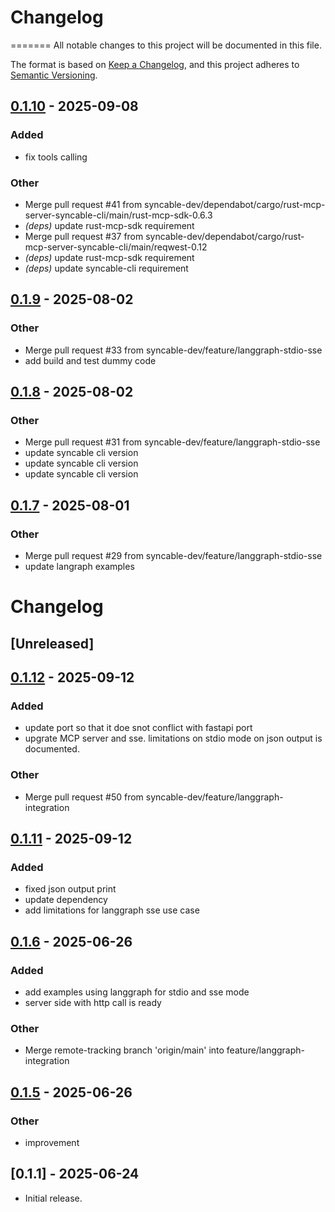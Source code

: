 # Changelog

=======
All notable changes to this project will be documented in this file.

The format is based on [Keep a Changelog](https://keepachangelog.com/en/1.0.0/),
and this project adheres to [Semantic Versioning](https://semver.org/spec/v2.0.0.html).


## [0.1.10](https://github.com/syncable-dev/syncable-cli-mcp-server/compare/v0.1.9...v0.1.10) - 2025-09-08

### Added

- fix tools calling

### Other

- Merge pull request #41 from syncable-dev/dependabot/cargo/rust-mcp-server-syncable-cli/main/rust-mcp-sdk-0.6.3
- *(deps)* update rust-mcp-sdk requirement
- Merge pull request #37 from syncable-dev/dependabot/cargo/rust-mcp-server-syncable-cli/main/reqwest-0.12
- *(deps)* update rust-mcp-sdk requirement
- *(deps)* update syncable-cli requirement

## [0.1.9](https://github.com/syncable-dev/syncable-cli-mcp-server/compare/v0.1.8...v0.1.9) - 2025-08-02

### Other

- Merge pull request #33 from syncable-dev/feature/langgraph-stdio-sse
- add build and test dummy code

## [0.1.8](https://github.com/syncable-dev/syncable-cli-mcp-server/compare/v0.1.7...v0.1.8) - 2025-08-02

### Other

- Merge pull request #31 from syncable-dev/feature/langgraph-stdio-sse
- update syncable cli version
- update syncable cli version
- update syncable cli version

## [0.1.7](https://github.com/syncable-dev/syncable-cli-mcp-server/compare/v0.1.6...v0.1.7) - 2025-08-01

### Other

- Merge pull request #29 from syncable-dev/feature/langgraph-stdio-sse
- update langraph examples
# Changelog

## [Unreleased]

## [0.1.12](https://github.com/syncable-dev/syncable-cli-mcp-server/compare/v0.1.11...v0.1.12) - 2025-09-12

### Added

- update port so that it doe snot conflict with fastapi port
- upgrate MCP server and sse. limitations on stdio mode on json output is documented.

### Other

- Merge pull request #50 from syncable-dev/feature/langgraph-integration

## [0.1.11](https://github.com/syncable-dev/syncable-cli-mcp-server/compare/v0.1.10...v0.1.11) - 2025-09-12

### Added

- fixed json output print
- update dependency
- add limitations for langgraph sse use case

## [0.1.6](https://github.com/syncable-dev/syncable-cli-mcp-server/compare/v0.1.5...v0.1.6) - 2025-06-26

### Added

- add examples using langgraph for stdio and sse mode
- server side with http call is ready

### Other

- Merge remote-tracking branch 'origin/main' into feature/langgraph-integration

## [0.1.5](https://github.com/syncable-dev/syncable-cli-mcp-server/compare/v0.1.4...v0.1.5) - 2025-06-26

### Other

- improvement

## [0.1.1] - 2025-06-24
- Initial release.
